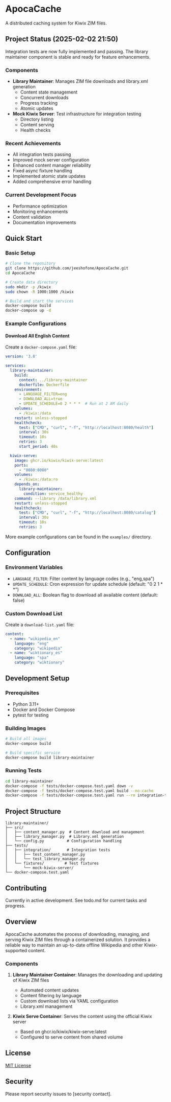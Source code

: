 # ApocaCache

A distributed caching system for Kiwix ZIM files.

## Project Status (2025-02-02 21:50)
Integration tests are now fully implemented and passing. The library maintainer component is stable and ready for feature enhancements.

### Components
- **Library Maintainer**: Manages ZIM file downloads and library.xml generation
  - Content state management
  - Concurrent downloads
  - Progress tracking
  - Atomic updates
- **Mock Kiwix Server**: Test infrastructure for integration testing
  - Directory listing
  - Content serving
  - Health checks

### Recent Achievements
- All integration tests passing
- Improved mock server configuration
- Enhanced content manager reliability
- Fixed async fixture handling
- Implemented atomic state updates
- Added comprehensive error handling

### Current Development Focus
- Performance optimization
- Monitoring enhancements
- Content validation
- Documentation improvements

## Quick Start

### Basic Setup
```bash
# Clone the repository
git clone https://github.com/jeeshofone/ApocaCache.git
cd ApocaCache

# Create data directory
sudo mkdir -p /kiwix
sudo chown -R 1000:1000 /kiwix

# Build and start the services
docker-compose build
docker-compose up -d
```

### Example Configurations

#### Download All English Content
Create a `docker-compose.yaml` file:

```yaml
version: '3.8'

services:
  library-maintainer:
    build:
      context: ../library-maintainer
      dockerfile: Dockerfile
    environment:
      - LANGUAGE_FILTER=eng
      - DOWNLOAD_ALL=true
      - UPDATE_SCHEDULE=0 2 * * *  # Run at 2 AM daily
    volumes:
      - /kiwix:/data
    restart: unless-stopped
    healthcheck:
      test: ["CMD", "curl", "-f", "http://localhost:8080/health"]
      interval: 30s
      timeout: 10s
      retries: 3
      start_period: 40s

  kiwix-serve:
    image: ghcr.io/kiwix/kiwix-serve:latest
    ports:
      - "8080:8080"
    volumes:
      - /kiwix:/data:ro
    depends_on:
      library-maintainer:
        condition: service_healthy
    command: --library /data/library.xml
    restart: unless-stopped
    healthcheck:
      test: ["CMD", "curl", "-f", "http://localhost:8080/catalog"]
      interval: 30s
      timeout: 10s
      retries: 3
```

More example configurations can be found in the `examples/` directory.

## Configuration

### Environment Variables

- `LANGUAGE_FILTER`: Filter content by language codes (e.g., "eng,spa")
- `UPDATE_SCHEDULE`: Cron expression for update schedule (default: "0 2 1 * *")
- `DOWNLOAD_ALL`: Boolean flag to download all available content (default: false)

### Custom Download List

Create a `download-list.yaml` file:

```yaml
content:
  - name: "wikipedia_en"
    language: "eng"
    category: "wikipedia"
  - name: "wiktionary_es"
    language: "spa"
    category: "wiktionary"
```

## Development Setup

### Prerequisites
- Python 3.11+
- Docker and Docker Compose
- pytest for testing

### Building Images
```bash
# Build all images
docker-compose build

# Build specific service
docker-compose build library-maintainer
```

### Running Tests
```bash
cd library-maintainer
docker-compose -f tests/docker-compose.test.yaml down -v
docker-compose -f tests/docker-compose.test.yaml build --no-cache
docker-compose -f tests/docker-compose.test.yaml run --rm integration-tests pytest tests/ -v
```

## Project Structure
```
library-maintainer/
├── src/
│   ├── content_manager.py  # Content download and management
│   ├── library_manager.py  # Library.xml generation
│   └── config.py          # Configuration handling
├── tests/
│   ├── integration/       # Integration tests
│   │   ├── test_content_manager.py
│   │   └── test_library_manager.py
│   └── fixtures/         # Test fixtures
│       └── mock-kiwix-server/
└── docker-compose.test.yaml
```

## Contributing
Currently in active development. See todo.md for current tasks and progress.

## Overview

ApocaCache automates the process of downloading, managing, and serving Kiwix ZIM files through a containerized solution. It provides a reliable way to maintain an up-to-date offline Wikipedia and other Kiwix-supported content.

### Components

1. **Library Maintainer Container**: Manages the downloading and updating of Kiwix ZIM files
   - Automated content updates
   - Content filtering by language
   - Custom download lists via YAML configuration
   - Library.xml management

2. **Kiwix Serve Container**: Serves the content using the official Kiwix server
   - Based on ghcr.io/kiwix/kiwix-serve:latest
   - Configured to serve content from shared volume

## License

[MIT License](LICENSE)

## Security

Please report security issues to [security contact]. 